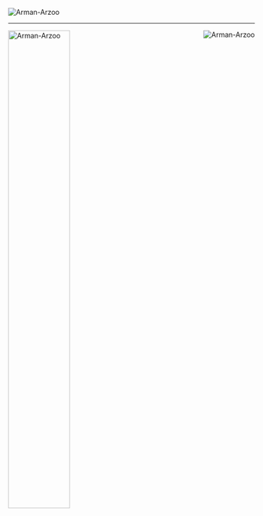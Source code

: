 <p align="left"> <img src="https://komarev.com/ghpvc/?username=Arman-Arzoo&label=Profile%20views&color=129e00&style=plastic" alt="Arman-Arzoo" /> </p>
<hr/>

<span>
<p><img align="right" src="https://github-readme-stats.vercel.app/api/top-langs?username=Arman-Arzoo&show_icons=true&locale=en&layout=compact" alt="Arman-Arzoo" /></p><a target="_blank" rel="noopener noreferrer" href="https://camo.githubusercontent.com/a3ebbf0edfa5917b8bbbc43b76456109f269252217b982641c0a7e4d937684a8/68747470733a2f2f6769746875622d726561646d652d73747265616b2d73746174732e6865726f6b756170702e636f6d2f3f757365723d696d6f6873696e616c6926"><img src="https://camo.githubusercontent.com/a3ebbf0edfa5917b8bbbc43b76456109f269252217b982641c0a7e4d937684a8/68747470733a2f2f6769746875622d726561646d652d73747265616b2d73746174732e6865726f6b756170702e636f6d2f3f757365723d696d6f6873696e616c6926" alt="Arman-Arzoo" data-canonical-src="https://github-readme-streak-stats.herokuapp.com/?user=Arman-Arzoo&amp;" style="width: 50%;" align="left"></a>
</span>
